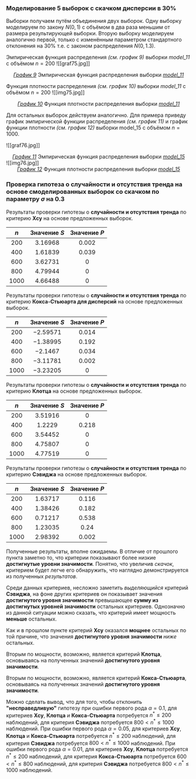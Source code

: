 ### Моделирование 5 выборок c скачком дисперсии в 30%

 Выборки получаем путём объединения двух выборок. Одну выборку моделируем по закону $N(0, 1)$ с объёмом в два раза меньшим от размера результирующей выборки. Вторую выборку моделируем аналогично первой, только с изменённым параметром стандартного отклонения на $30\%$ т.е. с законом распределения $N(0, 1.3)$.

Эмпирическая функция распределения _(см. график 9)_ выборки _model_11_ с объёмом $n=200$
![[graf75.jpg]]
<div style="text-align: center;">
<em><u>График 9</u></em> Эмпирическая функция распределения выборки <em><u>model_11</u></em>
</div>

Функция плотности распределения _(см. график 10)_ выборки _model_11_ с объёмом $n=200$
![[img75.jpg]]
<div style="text-align: center;">
<em><u>График 10</u></em> Функция плотности распределения выборки <em><u>model_11</u></em>
</div>

Для остальных выборок действуем аналогично. Для примера приведу график эмпирической функции распределения _(см. график 11)_ и график функции плотности _(см. график 12)_ выборки model_15 с объёмом $n=1000$.

![[graf76.jpg]]
<div style="text-align: center;">
<em><u>График 11</u></em> Эмпирическая функция распределения выборки <em><u>model_15</u></em>
</div>
![[img76.jpg]]<div style="text-align: center;">
<em><u>График 12</u></em> Функция плотности распределения выборки <em><u>model_15</u></em>
</div>

### Проверка гипотеза о случайности и отсутствия тренда на основе смоделированных выборок со скачком по параметру $\sigma$ на 0.3 

Результаты проверки гипотезы о __случайности и отсутствия тренда__ по критерию __Хсу__ на основе предложенных выборок.

|  $n$   | Значение $S$ | Значение $P$ |
| :----: | :----------: | :----------: |
| $200$  |  $3.16968$   |   $0.002$    |
| $400$  |  $1.61839$   |   $0.039$    |
| $600$  |  $3.62731$   |     $0$      |
| $800$  |  $4.79944$   |     $0$      |
| $1000$ |  $4.66488$   |     $0$      |

Результаты проверки гипотезы о __случайности и отсутствия тренда__ по критерию __Кокса-Стьюарта для дисперсий__ на основе предложенных выборок.

|  $n$   | Значение $S$ | Значение $P$ |
| :----: | :----------: | :----------: |
| $200$  |  $-2.59571$  |   $0.014$    |
| $400$  |  $-1.38995$  |   $0.192$    |
| $600$  |  $-2.1467$   |   $0.034$    |
| $800$  |  $-3.11781$  |   $0.002$    |
| $1000$ |  $-3.23205$  |     $0$      |

Результаты проверки гипотезы о __случайности и отсутствия тренда__ по критерию __Клотца__ на основе предложенных выборок.

|  $n$   | Значение $S$ | Значение $P$ |
| :----: | :----------: | :----------: |
| $200$  |  $3.51916$   |     $0$      |
| $400$  |   $1.2229$   |   $0.218$    |
| $600$  |  $3.54452$   |     $0$      |
| $800$  |  $4.75807$   |     $0$      |
| $1000$ |  $4.77519$   |     $0$      |
Результаты проверки гипотезы о __случайности и отсутствия тренда__ по критерию __Сэвиджа__ на основе предложенных выборок.

|  $n$   | Значение $S$ | Значение $P$ |
| :----: | :----------: | :----------: |
| $200$  |  $1.63717$   |   $0.116$    |
| $400$  |  $1.38426$   |   $0.182$    |
| $600$  |  $0.71217$   |   $0.538$    |
| $800$  |  $1.23035$   |    $0.24$    |
| $1000$ |  $2.98392$   |   $0.002$    |

Полученные результаты, вполне ожидаемы. В отличие от прошлого пункта заметно то, что критерии показывают более низкие __достигнутые уровни значимости__. Понятно, что увеличив _скачок_, критерием будет легче его обнаружить, что наглядно демонстрируется из полученных _результатов_.

Среди данных критериев, несложно заметить _выделяющийся_ критерий __Сэвиджа__, на фоне других критериев он показывает значения __достигнутого уровня значимости__ превышающее __сумму из достигнутых уровней значимости__ остальных критериев. Однозначно из данной ситуации можно сказать, что критерий имеет мощность __меньше__ остальных.

Как и в прошлом пункте критерий __Хсу__ оказался __мощнее__ остальных по той причине, что значения __достигнутого уровня значимости__ _ниже_ остальных.

Вторым по мощности, возможно, является критерий __Клотца__, основываясь на полученных значений __достигнутого уровня значимости__.

Вторым по мощности, возможно, является критерий __Кокса-Стьюарта__, основываясь на полученных значений __достигнутого уровня значимости__.

Можно сделать вывод, что для того, чтобы отклонить __"несправедливую"__ гипотезу при ошибки первого рода $\alpha=0.1$, для критериев __Хсу__, __Клотца__ и __Кокса-Стьюарта__ потребуется $n^* \le 200$ наблюдений, для критерия __Сэвиджа__  потребуется  $800 < n^* \le 1000$ наблюдений. При ошибки первого рода $\alpha = 0.05$, для критериев __Хсу__, __Клотца__ и __Кокса-Стьюарта__ потребуется $n^* \le 200$ наблюдений, для критерия __Сэвиджа__  потребуется  $800 < n^* \le 1000$ наблюдений. При ошибки первого рода $\alpha = 0.01$, для критериев __Хсу__, __Клотца__ потребуется $n^* \le 200$ наблюдений,  для критерия __Кокса-Стьюарта__ потребуется $600 < n^* \le 800$ наблюдений, для критерия __Сэвиджа__  потребуется  $800 < n^* \le 1000$ наблюдений.